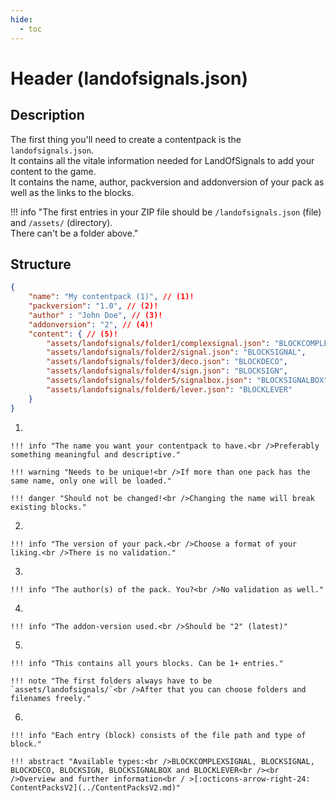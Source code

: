 ```yaml
---
hide:
  - toc
---
```


# Header (landofsignals.json)

## Description

The first thing you'll need to create a contentpack is the `landofsignals.json`.<br />
It contains all the vitale information needed for LandOfSignals to add your content to the game.<br />
It contains the name, author, packversion and addonversion of your pack as well as the links to the blocks.

!!! info "The first entries in your ZIP file should be `/landofsignals.json` (file) and `/assets/` (directory).<br />There can't be a folder above."

## Structure

``` json linenums="1" title="landofsignals.json"
{
    "name": "My contentpack (1)", // (1)!
    "packversion": "1.0", // (2)!
    "author" : "John Doe", // (3)!
    "addonversion": "2", // (4)!
    "content": { // (5)!
        "assets/landofsignals/folder1/complexsignal.json": "BLOCKCOMPLEXSIGNAL", // (6)!
        "assets/landofsignals/folder2/signal.json": "BLOCKSIGNAL",
        "assets/landofsignals/folder3/deco.json": "BLOCKDECO",
        "assets/landofsignals/folder4/sign.json": "BLOCKSIGN",
        "assets/landofsignals/folder5/signalbox.json": "BLOCKSIGNALBOX",
        "assets/landofsignals/folder6/lever.json": "BLOCKLEVER"
    }
}
```

1.  

    !!! info "The name you want your contentpack to have.<br />Preferably something meaningful and descriptive."
 
    !!! warning "Needs to be unique!<br />If more than one pack has the same name, only one will be loaded."

    !!! danger "Should not be changed!<br />Changing the name will break existing blocks."

2.  
  
    !!! info "The version of your pack.<br />Choose a format of your liking.<br />There is no validation."

3.  
    
    !!! info "The author(s) of the pack. You?<br />No validation as well."

4.  
    
    !!! info "The addon-version used.<br />Should be "2" (latest)"
 
5.  
    
    !!! info "This contains all yours blocks. Can be 1+ entries."

    !!! note "The first folders always have to be `assets/landofsignals/`<br />After that you can choose folders and filenames freely."

6.  
    
    !!! info "Each entry (block) consists of the file path and type of block."

    !!! abstract "Available types:<br />BLOCKCOMPLEXSIGNAL, BLOCKSIGNAL, BLOCKDECO, BLOCKSIGN, BLOCKSIGNALBOX and BLOCKLEVER<br /><br />Overview and further information<br / >[:octicons-arrow-right-24: ContentPacksV2](../ContentPacksV2.md)"















